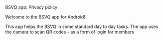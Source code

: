 BSVQ app: Privacy policy

Welcome to the BSVQ app for Android!

This app helps the BSVQ in some standard day to day tasks. The app uses the camera to scan QR codes - as a form of login for members
